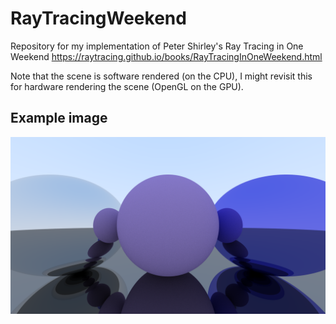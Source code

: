 # RayTracingWeekend
Repository for my implementation of Peter Shirley's Ray Tracing in One Weekend
https://raytracing.github.io/books/RayTracingInOneWeekend.html

Note that the scene is software rendered (on the CPU), I might revisit this for hardware rendering the scene (OpenGL on the GPU).

## Example image

![Spheres](assets/RayTracingSpheres.png)
